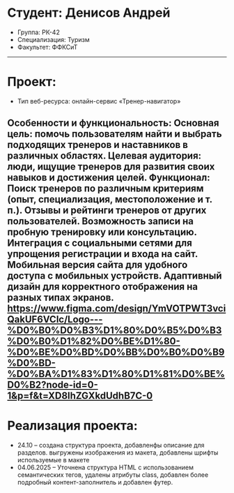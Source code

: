 
# Студент: Денисов Андрей
- Группа: РК-42
- Специализация: Туризм
- Факультет: ФФКСиТ
---
# Проект: 
- Тип веб-ресурса: онлайн-сервис «Тренер-навигатор»

Особенности и функциональность:
Основная цель: помочь пользователям найти и выбрать подходящих тренеров и наставников в различных областях.
Целевая аудитория: люди, ищущие тренеров для развития своих навыков и достижения целей.
Функционал:
     Поиск тренеров по различным критериям (опыт, специализация, местоположение и т. п.).
     Отзывы и рейтинги тренеров от других пользователей.
     Возможность записи на пробную тренировку или консультацию.
     Интеграция с социальными сетями для упрощения регистрации и входа на сайт.
     Мобильная версия сайта для удобного доступа с мобильных устройств.
     Адаптивный дизайн для корректного отображения на разных типах экранов.
https://www.figma.com/design/YmVOTPWT3vciQakUF6VClc/Logo---%D0%B0%D0%B3%D1%80%D0%B5%D0%B3%D0%B0%D1%82%D0%BE%D1%80-%D0%BE%D0%BD%D0%BB%D0%B0%D0%B9%D0%BD-%D0%BA%D1%83%D1%80%D1%81%D0%BE%D0%B2?node-id=0-1&p=f&t=XD8IhZGXkdUdhB7C-0
---
# Реализация проекта:
- 24.10 – создана структура проекта, добавленфы описание для разделов. выгружены изображения из макета, добавлены шрифты используемые в макете 
- 04.06.2025 – Уточнена структура HTML с использованием семантических тегов, удалены атрибуты class, добавлен более подробный контент-заполнитель и добавлен футер.